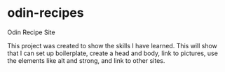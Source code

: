 # odin-recipes
Odin Recipe Site

This project was created to show the skills I have learned.
This will show that I can set up boilerplate, create a head
and body, link to pictures, use the elements like alt and
strong, and link to other sites.
